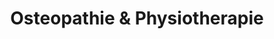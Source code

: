 ---
title: "Osteopathie & Physiotherapie"
url: /aschach-an-der-steyr/osteopathie-und-physiotherapie/
shop: Massage
---